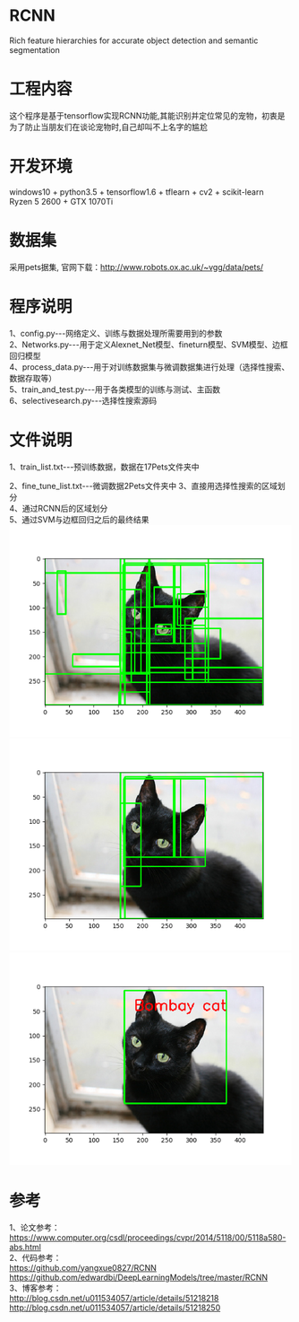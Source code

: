 # RCNN 
Rich feature hierarchies for accurate object detection and semantic segmentation   

# 工程内容
这个程序是基于tensorflow实现RCNN功能,其能识别并定位常见的宠物，初衷是为了防止当朋友们在谈论宠物时,自己却叫不上名字的尴尬  

# 开发环境  
windows10 + python3.5 + tensorflow1.6 + tflearn + cv2 + scikit-learn   
Ryzen 5 2600 + GTX 1070Ti   

# 数据集
采用pets据集, 官网下载：http://www.robots.ox.ac.uk/~vgg/data/pets/ 

# 程序说明   
1、config.py---网络定义、训练与数据处理所需要用到的参数      
2、Networks.py---用于定义Alexnet_Net模型、fineturn模型、SVM模型、边框回归模型   
4、process_data.py---用于对训练数据集与微调数据集进行处理（选择性搜索、数据存取等）    
5、train_and_test.py---用于各类模型的训练与测试、主函数     
6、selectivesearch.py---选择性搜索源码       


# 文件说明   
1、train_list.txt---预训练数据，数据在17Pets文件夹中

2、fine_tune_list.txt---微调数据2Pets文件夹中
3、直接用选择性搜索的区域划分　　                       
4、通过RCNN后的区域划分                 
5、通过SVM与边框回归之后的最终结果
![selectivesearch_1](https://github.com/king1srookie/rcnn/raw/master/result/1.PNG)
![RCNN_1](https://github.com/king1srookie/rcnn/raw/master/result/2.PNG)　　　
![RCNN_2](https://github.com/king1srookie/rcnn/raw/master/result/3.PNG)                        



# 参考   
1、论文参考：        
   https://www.computer.org/csdl/proceedings/cvpr/2014/5118/00/5118a580-abs.html          
2、代码参考：     
   https://github.com/yangxue0827/RCNN     
   https://github.com/edwardbi/DeepLearningModels/tree/master/RCNN          
3、博客参考：       
   http://blog.csdn.net/u011534057/article/details/51218218        
   http://blog.csdn.net/u011534057/article/details/51218250        
  
